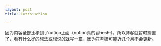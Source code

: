 ```yaml
---
layout: post
title: Introduction

---
```


因为内容全部迁移到了notion上面（notion真的香~~bushi~~），所以博客就暂时搁置了，看有什么好的想法或想说的就写一篇，因为在考研可能近几个月不会更新。
